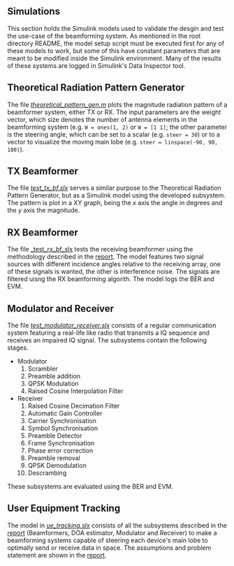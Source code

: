 ## Simulations

This section holds the Simulink models used to validate the desgin and test the use-case of the beamforming system.
As mentioned in the root directory README, the model setup script must be executed first for any of these models to 
work, but some of this have constant parameters that are meant to be modified inside the Simulink environment. Many 
of the results of these systems are logged in Simulink's Data Inspector tool.

## Theoretical Radiation Pattern Generator
The file [_theoretical_pattern_gen.m_](Simulations/theoretical_pattern_gen.m) plots the magnitude radiation pattern 
of a beamformer system, either TX or RX. The input parameters are the weight vector, which size denotes the number 
of antenna elements in the beamforming system (e.g. `W = ones(1, 2)` or `W = [1 1]`; the other parameter is the 
steering angle, which can be set to a scalar (e.g. `steer = 30`) or to a vector to visualize the moving main lobe 
(e.g. `steer = linspace(-90, 90, 180)`).

## TX Beamformer
The file [_test_tx_bf.slx_](Simulations/test_tx_bf.slx) serves a similar purpose to the Theoretical Radiation Pattern 
Generator, but as a Simulink model using the developed subsystem. The pattern is plot in a XY graph, being the _x_ 
axis the angle in degrees and the _y_ axis the magnitude.

## RX Beamformer
The file [_test_rx_bf_slx](Simulations/test_rx_bf.slx) tests the receiving beamformer using the methodology described 
in the [report](Report.pdf). The model features two signal sources with different incidence angles relative to the 
receiving array, one of these signals is wanted, the other is interference noise. The signals are filtered uisng the 
RX beamforming algorith. The model logs the BER and EVM.

## Modulator and Receiver
The file [_test_modulator_receiver.slx_](Simulations/test_modulator_receiver.slx) consists of a regular communication 
system featuring a real-life like radio that transmits a IQ sequence and receives an impaired IQ signal. The subsystems
contain the following stages.

* Modulator
  1. Scrambler
  2. Preamble addition
  3. QPSK Modulation
  4. Raised Cosine Interpolation Filter
* Receiver
  1. Raised Cosine Decimation Filter
  2. Automatic Gain Controller
  3. Carrier Synchronisation
  4. Symbol Synchronisation
  5. Preamble Detector
  6. Frame Synchronisation
  7. Phase error correction
  8. Preamble removal
  9. QPSK Demodulation
  10. Descrambing

These subsystems are evaluated using the BER and EVM.

## User Equipment Tracking
The model in [_ue_tracking.slx_](Simulations/ue_tracking.slx) consists of all the subsystems described in the [report](Report.pdf) 
(Beamformers, DOA estimator, Modulator and Receiver) to make a beamforming systems capable of steering each device's
main lobe to optimally send or receive data in space. The assumptions and problem statement are shown in the 
[report](Report.pdf).
